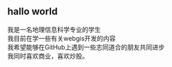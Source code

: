 ## hallo world
我是一名地理信息科学专业的学生<br>
我目前在学一些有关webgis开发的内容<br>
我希望能够在GitHub上遇到一些志同道合的朋友共同进步<br>
我同时喜欢商业，喜欢炒股。

<!--
**han949/han949** is a ✨ _special_ ✨ repository because its `README.md` (this file) appears on your GitHub profile.

Here are some ideas to get you started:

- 🔭 I’m currently working as a student 地理信息系统的学生
- 🌱 I’m currently learning java javascript and others
- 👯 I’m looking to collaborate on ...
- 🤔 I’m looking for help with ...如何学习开发作为一个地理信息系统的学生
- 💬 Ask me about ...
- 📫 How to reach me: ...
- 😄 Pronouns: ...
- ⚡ Fun fact: ...
-->
